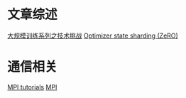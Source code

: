 # 文章综述
[大规模训练系列之技术挑战](https://zhuanlan.zhihu.com/p/350707888)
[Optimizer state sharding (ZeRO)](https://zhuanlan.zhihu.com/p/394064174)

# 通信相关
[MPI tutorials](https://mpitutorial.com/tutorials/)
[MPI](https://zhuanlan.zhihu.com/p/158584571)
